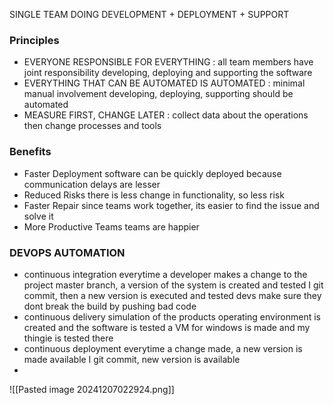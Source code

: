 SINGLE TEAM DOING DEVELOPMENT + DEPLOYMENT + SUPPORT


### Principles
- EVERYONE RESPONSIBLE FOR EVERYTHING : 
	  all team members have joint responsibility developing, deploying and supporting the software
- EVERYTHING THAT CAN BE AUTOMATED IS AUTOMATED : 
	  minimal manual involvement
	  developing, deploying, supporting should be automated
- MEASURE FIRST, CHANGE LATER :
	  collect data about the operations then change processes and tools

### Benefits 
- Faster Deployment 
	  software can be quickly deployed because communication delays are lesser
- Reduced Risks
	  there is less change in functionality, so less risk
- Faster Repair
	  since teams work together, its easier to find the issue and solve it 
- More Productive Teams
	  teams are happier

### DEVOPS AUTOMATION
- continuous integration 
	  everytime a developer makes a change to the project master branch, a version of the system is created and tested
	  I git commit, then a new version is executed and tested
	  devs make sure they dont break the build by pushing bad code
- continuous delivery
	  simulation of the products operating environment is created and the software is tested
	  a VM for windows is made and my thingie is tested there
- continuous deployment
	  everytime a change made, a new version is made available
	  I git commit, new version is available
- 

![[Pasted image 20241207022924.png]]